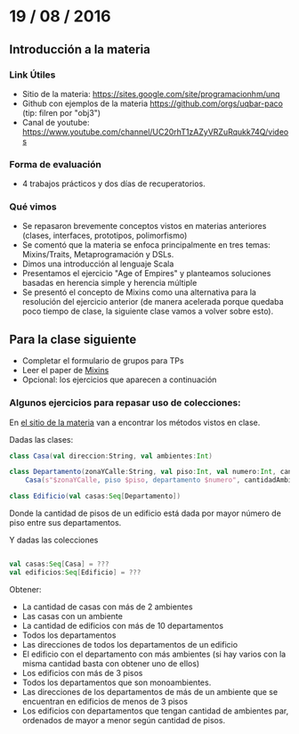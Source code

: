 # 19 / 08 / 2016

## Introducción a la materia

### Link Útiles

 - Sitio de la materia: https://sites.google.com/site/programacionhm/unq
 - Github con ejemplos de la materia https://github.com/orgs/uqbar-paco (tip: filren por "obj3")
 - Canal de youtube: https://www.youtube.com/channel/UC20rhT1zAZyVRZuRqukk74Q/videos

### Forma de evaluación

 - 4 trabajos prácticos y dos días de recuperatorios.
 

### Qué vimos

 - Se repasaron brevemente conceptos vistos en materias anteriores (clases, interfaces, prototipos, polimorfismo)
 - Se comentó que la materia se enfoca principalmente en tres temas: Mixins/Traits, Metaprogramación y DSLs. 
 - Dimos una introducción al lenguaje Scala
 - Presentamos el ejercicio "Age of Empires" y planteamos soluciones basadas en herencia simple y herencia múltiple 
 - Se presentó el concepto de Mixins como una alternativa para la resolución del ejercicio anterior (de manera acelerada porque quedaba poco tiempo de clase, la siguiente clase vamos a volver sobre esto).

 
## Para la clase siguiente

 - Completar el formulario de grupos para TPs
 - Leer el paper de [Mixins](https://d8a0dde1-a-62cb3a1a-s-sites.googlegroups.com/site/programacionhm/conceptos/mixins/Paper%20-%20Bracha%2C%20Cook%20-%20Mixin-Based%20Inheritance.pdf?attachauth=ANoY7cqbcrZ3pmTTzR7PWq9dJQqoJERPbWgsN1HOkIl5vHo7Z8YFAS2khfzq3v-M8rHTsGGl9NT4LW87Z6evHTc_1g7oCfGw0SQG_VyjVZtyIC5utmPvI-c10Y_l2tTCfNxxkckw9OGDFJt9nARVAhUTfHSp9RulcrVxCfAncjES63FC6XTzuVtUp-DQXtKJac-fzFcpxaFApQmwFkGI2gAXF9JdZpSie6ov4LlGtDjEGcP-nkNzeHvAGo45sMNnJxncfTUK9ndQDLiSXIeWjlq-7FKr5sYK8mpfYlUKNQBI7oatfpkUHHA%3D&attredirects=0)
 - Opcional: los ejercicios que aparecen a continuación

### Algunos ejercicios para repasar uso de colecciones:

En [el sitio de la materia](https://sites.google.com/site/programacionhm/te/scala/introduccin-a-scala) van a encontrar los métodos vistos en clase.

Dadas las clases:

```scala
class Casa(val direccion:String, val ambientes:Int)

class Departamento(zonaYCalle:String, val piso:Int, val numero:Int, cantidadAmbientes:Int) extends 
    Casa(s"$zonaYCalle, piso $piso, departamento $numero", cantidadAmbientes)

class Edificio(val casas:Seq[Departamento])

``` 

Donde la cantidad de pisos de un edificio está dada por mayor número de piso entre sus departamentos.

Y dadas las colecciones

```scala

val casas:Seq[Casa] = ???
val edificios:Seq[Edificio] = ???

```

Obtener:

 - La cantidad de casas con más de 2 ambientes
 - Las casas con un ambiente
 - La cantidad de edificios con más de 10 departamentos
 - Todos los departamentos
 - Las direcciones de todos los departamentos de un edificio
 - El edificio con el departamento con más ambientes (si hay varios con la misma cantidad basta con obtener uno de ellos)
 - Los edificios con más de 3 pisos
 - Todos los departamentos que son monoambientes.
 - Las direcciones de los departamentos de más de un ambiente que se encuentran en edificios de menos de 3 pisos
 - Los edificios con departamentos que tengan cantidad de ambientes par, ordenados de mayor a menor según cantidad de pisos.

